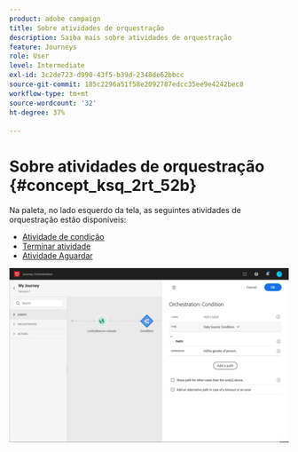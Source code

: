 ```yaml
---
product: adobe campaign
title: Sobre atividades de orquestração
description: Saiba mais sobre atividades de orquestração
feature: Journeys
role: User
level: Intermediate
exl-id: 3c2de723-d990-43f5-b39d-2348de62bbcc
source-git-commit: 185c2296a51f58e2092787edcc35ee9e4242bec8
workflow-type: tm+mt
source-wordcount: '32'
ht-degree: 37%

---
```


# Sobre atividades de orquestração {#concept_ksq_2rt_52b}

Na paleta, no lado esquerdo da tela, as seguintes atividades de orquestração estão disponíveis:

* [Atividade de condição](../building-journeys/condition-activity.md)
* [Terminar atividade](../building-journeys/end-activity.md)
* [Atividade Aguardar](../building-journeys/wait-activity.md)

![](../assets/journey49.png)
